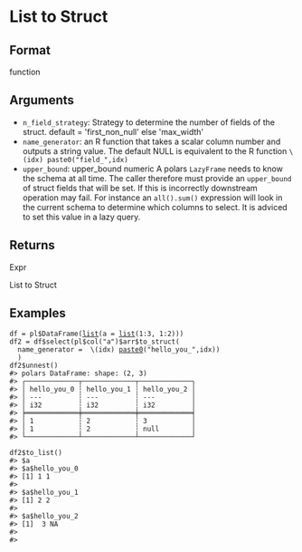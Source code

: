# List to Struct

## Format

function

## Arguments

- `n_field_strategy`: Strategy to determine the number of fields of the struct. default = 'first_non_null' else 'max_width'
- `name_generator`: an R function that takes a scalar column number and outputs a string value. The default NULL is equivalent to the R function `\(idx) paste0("field_",idx)`
- `upper_bound`: upper_bound numeric A polars `LazyFrame` needs to know the schema at all time. The caller therefore must provide an `upper_bound` of struct fields that will be set. If this is incorrectly downstream operation may fail. For instance an `all().sum()` expression will look in the current schema to determine which columns to select. It is adviced to set this value in a lazy query.

## Returns

Expr

List to Struct

## Examples

<pre class='r-example'><code><span class='r-in'><span><span class='va'>df</span> <span class='op'>=</span> <span class='va'>pl</span><span class='op'>$</span><span class='fu'>DataFrame</span><span class='op'>(</span><span class='fu'><a href='https://rdrr.io/r/base/list.html'>list</a></span><span class='op'>(</span>a <span class='op'>=</span> <span class='fu'><a href='https://rdrr.io/r/base/list.html'>list</a></span><span class='op'>(</span><span class='fl'>1</span><span class='op'>:</span><span class='fl'>3</span>, <span class='fl'>1</span><span class='op'>:</span><span class='fl'>2</span><span class='op'>)</span><span class='op'>)</span><span class='op'>)</span></span></span>
<span class='r-in'><span><span class='va'>df2</span> <span class='op'>=</span> <span class='va'>df</span><span class='op'>$</span><span class='fu'>select</span><span class='op'>(</span><span class='va'>pl</span><span class='op'>$</span><span class='fu'>col</span><span class='op'>(</span><span class='st'>"a"</span><span class='op'>)</span><span class='op'>$</span><span class='va'>arr</span><span class='op'>$</span><span class='fu'>to_struct</span><span class='op'>(</span></span></span>
<span class='r-in'><span>  name_generator <span class='op'>=</span>  \<span class='op'>(</span><span class='va'>idx</span><span class='op'>)</span> <span class='fu'><a href='https://rdrr.io/r/base/paste.html'>paste0</a></span><span class='op'>(</span><span class='st'>"hello_you_"</span>,<span class='va'>idx</span><span class='op'>)</span><span class='op'>)</span></span></span>
<span class='r-in'><span>  <span class='op'>)</span></span></span>
<span class='r-in'><span><span class='va'>df2</span><span class='op'>$</span><span class='fu'>unnest</span><span class='op'>(</span><span class='op'>)</span></span></span>
<span class='r-out co'><span class='r-pr'>#&gt;</span> polars DataFrame: shape: (2, 3)</span>
<span class='r-out co'><span class='r-pr'>#&gt;</span> ┌─────────────┬─────────────┬─────────────┐</span>
<span class='r-out co'><span class='r-pr'>#&gt;</span> │ hello_you_0 ┆ hello_you_1 ┆ hello_you_2 │</span>
<span class='r-out co'><span class='r-pr'>#&gt;</span> │ ---         ┆ ---         ┆ ---         │</span>
<span class='r-out co'><span class='r-pr'>#&gt;</span> │ i32         ┆ i32         ┆ i32         │</span>
<span class='r-out co'><span class='r-pr'>#&gt;</span> ╞═════════════╪═════════════╪═════════════╡</span>
<span class='r-out co'><span class='r-pr'>#&gt;</span> │ 1           ┆ 2           ┆ 3           │</span>
<span class='r-out co'><span class='r-pr'>#&gt;</span> │ 1           ┆ 2           ┆ null        │</span>
<span class='r-out co'><span class='r-pr'>#&gt;</span> └─────────────┴─────────────┴─────────────┘</span>
<span class='r-in'><span></span></span>
<span class='r-in'><span><span class='va'>df2</span><span class='op'>$</span><span class='fu'>to_list</span><span class='op'>(</span><span class='op'>)</span></span></span>
<span class='r-out co'><span class='r-pr'>#&gt;</span> $a</span>
<span class='r-out co'><span class='r-pr'>#&gt;</span> $a$hello_you_0</span>
<span class='r-out co'><span class='r-pr'>#&gt;</span> [1] 1 1</span>
<span class='r-out co'><span class='r-pr'>#&gt;</span> </span>
<span class='r-out co'><span class='r-pr'>#&gt;</span> $a$hello_you_1</span>
<span class='r-out co'><span class='r-pr'>#&gt;</span> [1] 2 2</span>
<span class='r-out co'><span class='r-pr'>#&gt;</span> </span>
<span class='r-out co'><span class='r-pr'>#&gt;</span> $a$hello_you_2</span>
<span class='r-out co'><span class='r-pr'>#&gt;</span> [1]  3 NA</span>
<span class='r-out co'><span class='r-pr'>#&gt;</span> </span>
<span class='r-out co'><span class='r-pr'>#&gt;</span> </span>
 </code></pre>